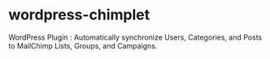 # wordpress-chimplet
WordPress Plugin : Automatically synchronize Users, Categories, and Posts to MailChimp Lists, Groups, and Campaigns.
